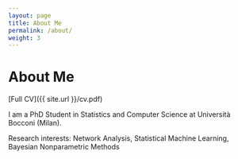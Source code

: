 ```yaml
---
layout: page
title: About Me
permalink: /about/
weight: 3
---
```


# **About Me**

[Full CV]({{ site.url }}/cv.pdf)

I am a PhD Student in Statistics and Computer Science at Università Bocconi (Milan).

Research interests: Network Analysis, Statistical Machine Learning, Bayesian Nonparametric Methods
